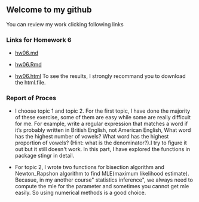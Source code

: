 
## Welcome to my github 
   You can review my work clicking following links
### Links for Homework 6

 - [hw06.md](https://github.com/xinyaofan/STAT545-hw-fan-xinyao/blob/master/hw06/hw06.md)

 - [hw06.Rmd](https://github.com/xinyaofan/STAT545-hw-fan-xinyao/blob/master/hw06/hw06.Rmd)
 
 - [hw06.html](https://github.com/xinyaofan/STAT545-hw-fan-xinyao/blob/master/hw06/hw06.html)
 To see the results, I strongly recommand you to download the html.file.

### Report of Proces

- I choose topic 1 and topic 2. For the first topic, I have done the majority of these exercise, some of them are easy while some are really difficult for me. For example, write a regular expression that matches a word if it’s probably written in British English, not American English, What word has the highest number of vowels? What word has the highest proportion of vowels? (Hint: what is the denominator?).I try to figure it out but it still doesn't work. In this part, I have explored the functions in package stingr in detail.

- For topic 2, I wrote two functions for bisection algorithm and Newton_Rapshon algorithm to find MLE(maximum likelihood estimate). Becasue, in my another course" statistics inference", we always need to compute the mle for the parameter and sometimes you cannot get mle easily. So using numerical methods is a good choice.
